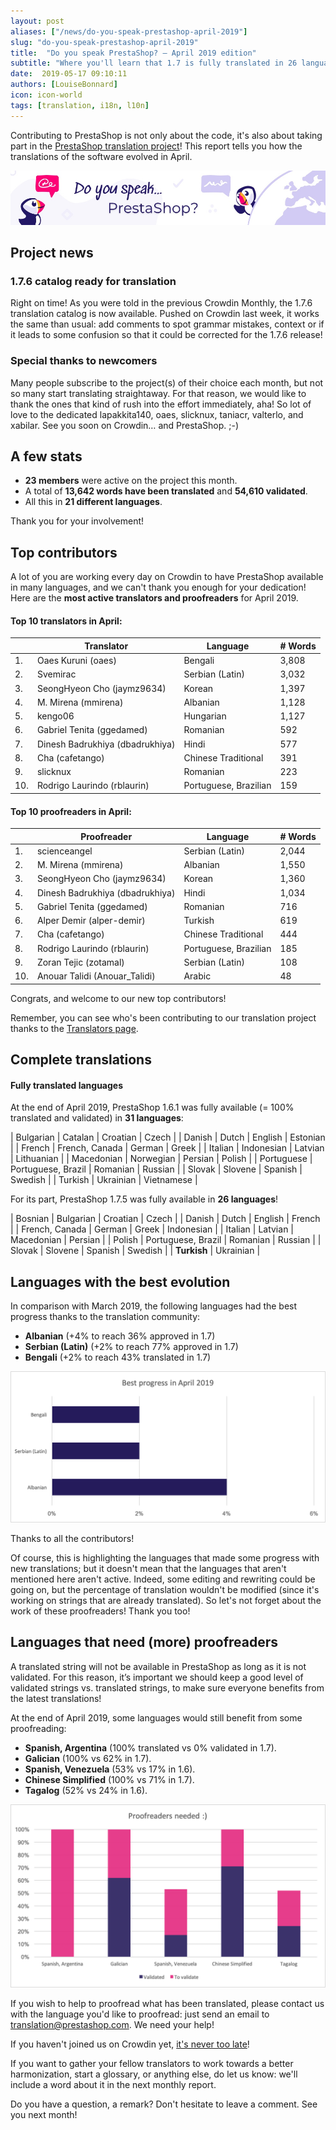 ```yaml
---
layout: post
aliases: ["/news/do-you-speak-prestashop-april-2019"]
slug: "do-you-speak-prestashop-april-2019"
title:  "Do you speak PrestaShop? – April 2019 edition"
subtitle: "Where you'll learn that 1.7 is fully translated in 26 languages"
date:  2019-05-17 09:10:11
authors: [LouiseBonnard]
icon: icon-world
tags: [translation, i18n, l10n]
---
```


Contributing to PrestaShop is not only about the code, it's also about taking part in the [PrestaShop translation project](https://crowdin.com/project/prestashop-official)! This report tells you how the translations of the software evolved in April.

![Crowdin Monthly banner](/assets/images/2019/01/Build-Crowdin-banner.jpg)

## Project news


### 1.7.6 catalog ready for translation

Right on time! As you were told in the previous Crowdin Monthly, the 1.7.6 translation catalog is now available. Pushed on Crowdin last week, it works the same than usual: add comments to spot grammar mistakes, context or if it leads to some confusion so that it could be corrected for the 1.7.6 release!


### Special thanks to newcomers

Many people subscribe to the project(s) of their choice each month, but not so many start translating straightaway. For that reason, we would like to thank the ones that kind of rush into the effort immediately, aha! So lot of love to the dedicated lapakkita140, oaes, slicknux, taniacr, valterlo, and xabilar. See you soon on Crowdin… and PrestaShop. ;-)


## A few stats
 
* **23 members** were active on the project this month.
* A total of **13,642 words have been translated** and **54,610 validated**.
* All this in **21 different languages**.
 
Thank you for your involvement!
 

## Top contributors
 
A lot of you are working every day on Crowdin to have PrestaShop available in many languages, and we can't thank you enough for your dedication! Here are the **most active translators and proofreaders** for April 2019.
 
#### Top 10 translators in April:
 
| |Translator | Language | # Words
|-|---------- | -------- | ----------------
 1. | Oaes Kuruni (oaes) | Bengali | 3,808
 2. | Svemirac | Serbian (Latin) | 3,032
 3. | SeongHyeon Cho (jaymz9634) | Korean | 1,397
 4. | M. Mirena (mmirena) | Albanian | 1,128
 5. | kengo06 | Hungarian | 1,127
 6. | Gabriel Tenita (ggedamed) | Romanian | 592
 7. | Dinesh Badrukhiya (dbadrukhiya) | Hindi | 577
 8. | Cha (cafetango) | Chinese Traditional | 391
 9. | slicknux | Romanian | 223
10. | Rodrigo Laurindo (rblaurin) | Portuguese, Brazilian | 159
 
 
#### Top 10 proofreaders in April:
 
| | Proofreader | Language | # Words
|-| ---------- | -------- | ----------------
 1. | scienceangel | Serbian (Latin) | 2,044
 2. | M. Mirena (mmirena) | Albanian | 1,550
 3. | SeongHyeon Cho (jaymz9634) | Korean | 1,360
 4. | Dinesh Badrukhiya (dbadrukhiya) | Hindi | 1,034
 5. | Gabriel Tenita (ggedamed) | Romanian | 716
 6. | Alper Demir (alper-demir) | Turkish | 619
 7. | Cha (cafetango) | Chinese Traditional | 444
 8. | Rodrigo Laurindo (rblaurin) | Portuguese, Brazilian | 185
 9. | Zoran Tejic (zotamal) | Serbian (Latin) | 108
10. | Anouar Talidi (Anouar_Talidi) | Arabic | 48

Congrats, and welcome to our new top contributors!
 
Remember, you can see who's been contributing to our translation project thanks to the [Translators page](http://translators.prestashop.com/).
 
 
## Complete translations
 
#### Fully translated languages
 
At the end of April 2019, PrestaShop 1.6.1 was fully available (= 100% translated and validated) in **31 languages**:
 
| Bulgarian | Catalan | Croatian | Czech |
| Danish | Dutch | English | Estonian |
| French | French, Canada | German | Greek |
| Italian | Indonesian | Latvian | Lithuanian |
| Macedonian | Norwegian | Persian | Polish |
| Portuguese | Portuguese, Brazil | Romanian | Russian |
| Slovak | Slovene | Spanish | Swedish |
| Turkish | Ukrainian | Vietnamese |
 
For its part, PrestaShop 1.7.5 was fully available in **26 languages**!
 
| Bosnian | Bulgarian | Croatian | Czech |
| Danish | Dutch | English | French |
| French, Canada | German | Greek | Indonesian |
| Italian | Latvian | Macedonian | Persian |
| Polish | Portuguese, Brazil | Romanian | Russian |
| Slovak | Slovene | Spanish | Swedish |
| **Turkish** | Ukrainian |
 
 
## Languages with the best evolution
 
In comparison with March 2019, the following languages had the best progress thanks to the translation community:
 
* **Albanian** (+4% to reach 36% approved in 1.7)
* **Serbian (Latin)** (+2% to reach 77% approved in 1.7)
* **Bengali** (+2% to reach 43% translated in 1.7)
 
![Best translation progress for April 2019](/assets/images/2019/05/Build_Crowdin_progress_April19.png)
 
Thanks to all the contributors!
 
Of course, this is highlighting the languages that made some progress with new translations; but it doesn't mean that the languages that aren't mentioned here aren't active. Indeed, some editing and rewriting could be going on, but the percentage of translation wouldn't be modified (since it's working on strings that are already translated). So let's not forget about the work of these proofreaders! Thank you too!
 
 
## Languages that need (more) proofreaders
 
A translated string will not be available in PrestaShop as long as it is not validated. For this reason, it’s important we should keep a good level of validated strings vs. translated strings, to make sure everyone benefits from the latest translations!
 
At the end of April 2019, some languages would still benefit from some proofreading:
 
* **Spanish, Argentina** (100% translated vs 0% validated in 1.7).
* **Galician** (100% vs 62% in 1.7).
* **Spanish, Venezuela** (53% vs 17% in 1.6).
* **Chinese Simplified** (100% vs 71% in 1.7).
* **Tagalog** (52% vs 24% in 1.6).
 
![Languages that need proofreading](/assets/images/2019/05/Build-Crowdin-proofreading-April19.png)
 
If you wish to help to proofread what has been translated, please contact us with the language you'd like to proofread: just send an email to translation@prestashop.com. We need your help! 
 
If you haven't joined us on Crowdin yet, [it's never too late](https://crowdin.com/project/prestashop-official)!
 
If you want to gather your fellow translators to work towards a better harmonization, start a glossary, or anything else, do let us know: we'll include a word about it in the next monthly report.
 
Do you have a question, a remark? Don't hesitate to leave a comment. See you next month!
